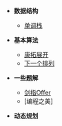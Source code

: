 * **数据结构**  
  * [单调栈](/数据结构/单调栈.md)
    
* **基本算法**
  * [康拓展开](/经典算法/康拓展开.md)
  * [下一个排列](/经典算法/next_permutation.md)
 
* **一些题解**
  * [剑指Offer](/剑指Offer/剑指Offer.md)
  * [编程之美] 
  
* **动态规划**



